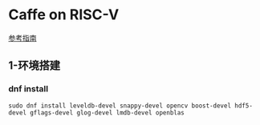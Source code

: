 # Caffe on RISC-V

[参考指南](caffe-aarch64.md)

## 1-环境搭建

### dnf install

```
sudo dnf install leveldb-devel snappy-devel opencv boost-devel hdf5-devel gflags-devel glog-devel lmdb-devel openblas
```
